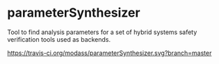 # parameterSynthesizer
Tool to find analysis parameters for a set of hybrid systems safety verification tools used as backends.

https://travis-ci.org/modass/parameterSynthesizer.svg?branch=master
